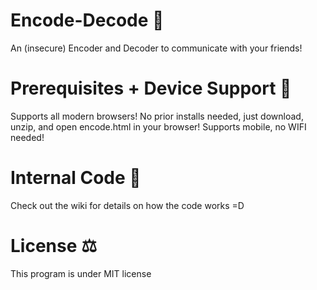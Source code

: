 # Encode-Decode 🔐
An (insecure) Encoder and Decoder to communicate with your friends!

# Prerequisites + Device Support 📱
Supports all modern browsers!
No prior installs needed, just download, unzip, and open encode.html in your browser!
Supports mobile, no WIFI needed!

# Internal Code 🚀
Check out the wiki for details on how the code works =D

# License ⚖️
This program is under MIT license
